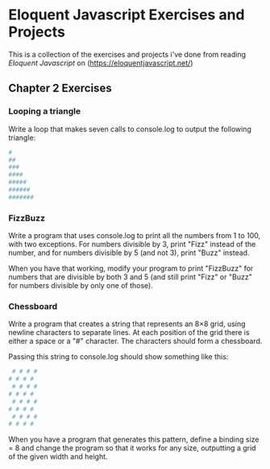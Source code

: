 # Eloquent Javascript Exercises and Projects

This is a collection of the exercises and projects i've done from reading _Eloquent Javascript_ on (https://eloquentjavascript.net/)

## Chapter 2 Exercises

### Looping a triangle

Write a loop that makes seven calls to console.log to output the following triangle:

```sh
#
##
###
####
#####
######
#######
```

### FizzBuzz

Write a program that uses console.log to print all the numbers from 1 to 100, with two exceptions. For numbers divisible by 3, print "Fizz" instead of the number, and for numbers divisible by 5 (and not 3), print "Buzz" instead.

When you have that working, modify your program to print "FizzBuzz" for numbers that are divisible by both 3 and 5 (and still print "Fizz" or "Buzz" for numbers divisible by only one of those).

### Chessboard

Write a program that creates a string that represents an 8×8 grid, using newline characters to separate lines. At each position of the grid there is either a space or a "#" character. The characters should form a chessboard.

Passing this string to console.log should show something like this:

```sh
 # # # #
# # # # 
 # # # #
# # # # 
 # # # #
# # # # 
 # # # #
# # # #
```

When you have a program that generates this pattern, define a binding size = 8 and change the program so that it works for any size, outputting a grid of the given width and height.